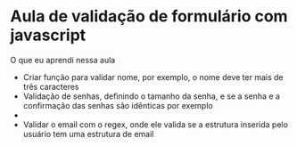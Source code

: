 <h1>Aula de validação de formulário com javascript</h1>
<p>O que eu aprendi nessa aula</p>
    <ul>
        <li>Criar função para validar nome, por exemplo, o nome deve ter mais de três caracteres</li>
        <li>Validação de senhas, definindo o tamanho da senha, e se a senha e a confirmação das senhas
são idênticas por exemplo<li>
        <li>Validar o email com o regex, onde ele valida se a estrutura inserida pelo usuário tem 
uma estrutura de email</li>     
    </ul>
